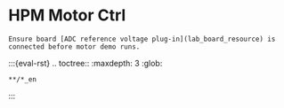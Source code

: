 # HPM Motor Ctrl

```{warning}
Ensure board [ADC reference voltage plug-in](lab_board_resource) is connected before motor demo runs.
```

:::{eval-rst}
.. toctree::
    :maxdepth: 3
    :glob:

    **/*_en
:::
